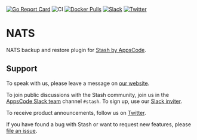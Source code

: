 [![Go Report Card](https://goreportcard.com/badge/stash.appscode.dev/nats)](https://goreportcard.com/report/stash.appscode.dev/nats)
![CI](https://github.com/stashed/nats/workflows/CI/badge.svg)
[![Docker Pulls](https://img.shields.io/docker/pulls/stashed/stash-nats.svg)](https://hub.docker.com/r/stashed/stash-nats/)
[![Slack](https://shields.io/badge/Join_Slack-salck?color=4A154B&logo=slack)](https://slack.appscode.com)
[![Twitter](https://img.shields.io/twitter/follow/kubestash.svg?style=social&logo=twitter&label=Follow)](https://twitter.com/intent/follow?screen_name=KubeStash)

# NATS

NATS backup and restore plugin for [Stash by AppsCode](https://stash.run).

## Support

To speak with us, please leave a message on [our website](https://appscode.com/contact/).

To join public discussions with the Stash community, join us in the [AppsCode Slack team](https://appscode.slack.com/messages/C8NCX6N23/details/) channel `#stash`. To sign up, use our [Slack inviter](https://slack.appscode.com/).

To receive product announcements, follow us on [Twitter](https://twitter.com/KubeStash).

If you have found a bug with Stash or want to request new features, please [file an issue](https://github.com/stashed/project/issues/new).
